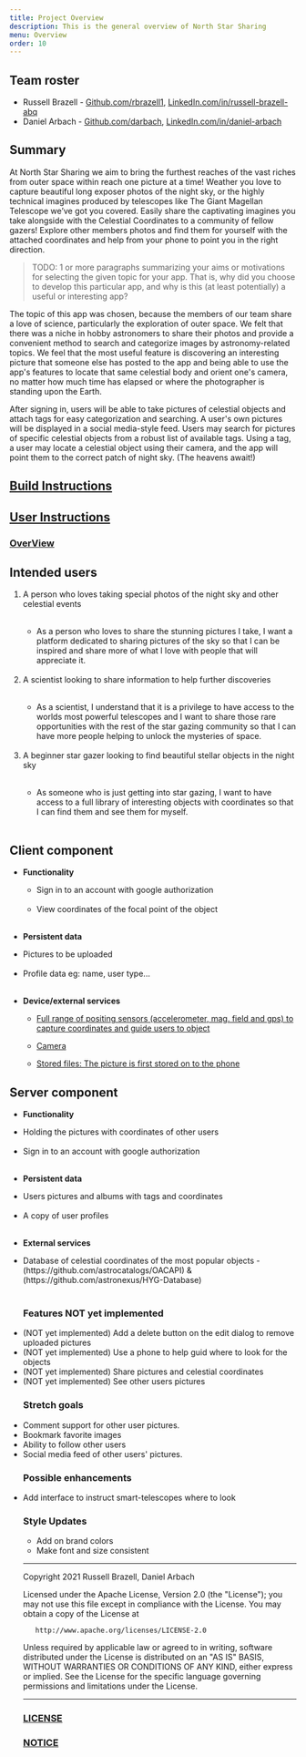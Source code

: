 ```yaml
---
title: Project Overview
description: This is the general overview of North Star Sharing
menu: Overview
order: 10
---
```


## Team roster

* Russell Brazell - [Github.com/rbrazell1](https://github.com/rbrazell1), [LinkedIn.com/in/russell-brazell-abq](https://www.linkedin.com/in/russell-brazell-abq/)
* Daniel Arbach - [Github.com/darbach](https://github.com/darbach), [LinkedIn.com/in/daniel-arbach](https://www.linkedin.com/in/daniel-arbach/)

## Summary

At North Star Sharing we aim to bring the furthest reaches of the vast riches from outer space
within reach one picture at a time! Weather you love to capture beautiful long exposer photos of the
night sky, or the highly technical imagines produced by telescopes like The Giant Magellan Telescope
we’ve got you covered. Easily share the captivating imagines you take alongside with the Celestial
Coordinates to a community of fellow gazers! Explore other members photos and find them for yourself
with the attached coordinates and help from your phone to point you in the right direction.

> TODO: 1 or more paragraphs summarizing your aims or motivations for selecting the given topic for
> your app. That is, why did you choose to develop this particular app, and why is this (at least
> potentially) a useful or interesting app?
> 
The topic of this app was chosen, because the members of our team share a love of science,
particularly the exploration of outer space. We felt that there was a niche in hobby astronomers to
share their photos and provide a convenient method to search and categorize images by
astronomy-related topics. We feel that the most useful feature is discovering an interesting picture
that someone else has posted to the app and being able to use the app's features to locate
that same celestial body and orient one's camera, no matter how much time has elapsed or where the
photographer is standing upon the Earth.

After signing in, users will be able to take pictures of celestial objects and attach tags for easy
categorization and searching. A user's own pictures will be displayed in a social media-style feed.
Users may search for pictures of specific celestial objects from a robust list of available tags.
Using a tag, a user may locate a celestial object using their camera, and the app will point them
to the correct patch of night sky. (The heavens await!)

## [Build Instructions](../docs/build.md)

## [User Instructions](../docs/instructions.md)

### [OverView](../pdf/overview.pdf) 

## Intended users

<ol>

  <li>A person who loves taking special photos of the night sky and other celestial events</li> <br>

<ul>

<li>As a person who loves to share the stunning pictures I take, I want a platform dedicated to
sharing pictures of the sky so that I can be inspired and share more of what I love with people that
will appreciate it.</li>

</ul> <br>

  <li>A scientist looking to share information to help further discoveries</li><br>

<ul>

<li>As a scientist, I understand that it is a privilege to have access to the worlds most
powerful telescopes and I want to share those rare opportunities with the rest of the star gazing
community so that I can have more people helping to unlock the mysteries of space.</li>

</ul> <br>

  <li>A beginner star gazer looking to find beautiful stellar objects in the night sky</li> <br>

<ul> 

<li>As someone who is just getting into star gazing, I want to have access to a full library of 
interesting objects with coordinates so that I can find them and see them for myself.</li> 

</ul> <br>

</ol>

## Client component

* **Functionality** <br>

  <ul>

    <li>Sign in to an account with google authorization</li> <br>
  
    <li>View coordinates of the focal point of the object</li> <br>

  </ul>

* **Persistent data**

<ul>

  <li>Pictures to be uploaded</li> <br>

  <li>Profile data eg: name, user type...</li> <br>

</ul>

* **Device/external services**

<ul>

  * [Full range of positing sensors (accelerometer, mag. field and gps) to capture coordinates and
guide users to object](https://developer.android.com/guide/topics/sensors/sensors_position) <br>

  * [Camera](https://developer.android.com/training/camerax/take-photo) <br>

  * [Stored files: The picture is first stored on to the phone](https://developer.android.com/training/data-storage) <br>
  
</ul>

## Server component

* **Functionality**

<ul>

  <li>Holding the pictures with coordinates of other users</li> <br>

  <li>Sign in to an account with google authorization</li> <br>

</ul>

* **Persistent data**

<ul>

  <li>Users pictures and albums with tags and coordinates</li> <br>

  <li>A copy of user profiles</li> <br>

</ul>

* **External services**

<ul>

  <li>Database of celestial coordinates of the most popular objects - 
    (https://github.com/astrocatalogs/OACAPI) & (https://github.com/astronexus/HYG-Database)</li> <br>

</ul>

<ul>

### Features NOT yet implemented

  <li>(NOT yet implemented) Add a delete button on the edit dialog to remove uploaded pictures</li>

 <li>(NOT yet implemented) Use a phone to help guid where to look for the objects</li>

  <li>(NOT yet implemented) Share pictures and celestial coordinates</li>

  <li>(NOT yet implemented) See other users pictures</li>

  ### Stretch goals

  <li>Comment support for other user pictures.</li>

  <li>Bookmark favorite images</li>

  <li>Ability to follow other users</li>

  <li>Social media feed of other users' pictures.</li>

  ### Possible enhancements

  <li>Add interface to instruct smart-telescopes where to look</li>

### Style Updates

<ul>

  <li>Add on brand colors</li>

  <li>Make font and size consistent</li>

</ul>


--------

Copyright 2021 Russell Brazell, Daniel Arbach

Licensed under the Apache License, Version 2.0 (the "License");
you may not use this file except in compliance with the License.
You may obtain a copy of the License at

       http://www.apache.org/licenses/LICENSE-2.0

Unless required by applicable law or agreed to in writing, software
distributed under the License is distributed on an "AS IS" BASIS,
WITHOUT WARRANTIES OR CONDITIONS OF ANY KIND, either express or implied.
See the License for the specific language governing permissions and
limitations under the License.

--------

### [LICENSE](../docs/license.md)

### [NOTICE](../docsd/notice.md)